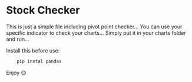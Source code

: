 # Stock Checker

This is just a simple file including pivot point checker... You can use your specific indicator to check your charts... 
Simply put it in your charts folder and run... 

Install this before use:  
``` bash
	pip instal pandas
```
Enjoy :wink:
